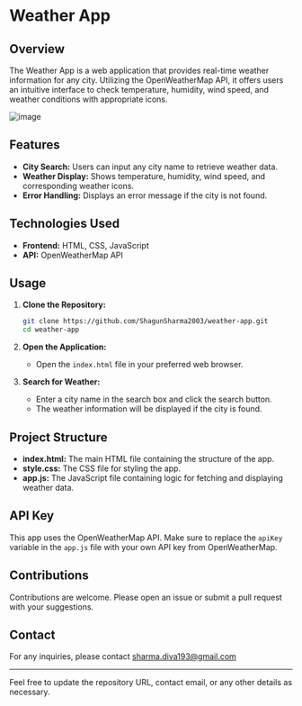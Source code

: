 
# Weather App

## Overview

The Weather App is a web application that provides real-time weather information for any city. Utilizing the OpenWeatherMap API, it offers users an intuitive interface to check temperature, humidity, wind speed, and weather conditions with appropriate icons.

![image](https://github.com/user-attachments/assets/fe25c41a-47a0-4ba7-80d9-0db84fd6e60a)

## Features

- **City Search:** Users can input any city name to retrieve weather data.
- **Weather Display:** Shows temperature, humidity, wind speed, and corresponding weather icons.
- **Error Handling:** Displays an error message if the city is not found.

## Technologies Used

- **Frontend:** HTML, CSS, JavaScript
- **API:** OpenWeatherMap API

## Usage

1. **Clone the Repository:**
   ```sh
   git clone https://github.com/ShagunSharma2003/weather-app.git
   cd weather-app
   ```

2. **Open the Application:**
   - Open the `index.html` file in your preferred web browser.

3. **Search for Weather:**
   - Enter a city name in the search box and click the search button.
   - The weather information will be displayed if the city is found.

## Project Structure

- **index.html:** The main HTML file containing the structure of the app.
- **style.css:** The CSS file for styling the app.
- **app.js:** The JavaScript file containing logic for fetching and displaying weather data.

## API Key

This app uses the OpenWeatherMap API. Make sure to replace the `apiKey` variable in the `app.js` file with your own API key from OpenWeatherMap.

## Contributions

Contributions are welcome. Please open an issue or submit a pull request with your suggestions.

## Contact

For any inquiries, please contact sharma.diva193@gmail.com

---

Feel free to update the repository URL, contact email, or any other details as necessary.
